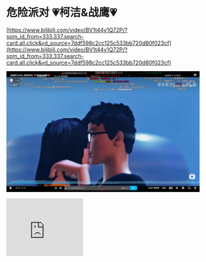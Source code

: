 # 危险派对 💗柯洁&战鹰💗

[https://www.bilibili.com/video/BV1t44y1Q72P/?spm_id_from=333.337.search-card.all.click&vd_source=7ddf598c2cc125c533bb720d80f023cf](https://www.bilibili.com/video/BV1t44y1Q72P/?spm_id_from=333.337.search-card.all.click&vd_source=7ddf598c2cc125c533bb720d80f023cf)

![危险派对](./危险排队.jpeg "危险派对")

<iframe src="https://www.bilibili.com/video/BV1t44y1Q72P/?spm_id_from=333.337.search-card.all.click&vd_source=7ddf598c2cc125c533bb720d80f023cf" scrolling="no" border="0" frameborder="no" framespacing="0" allowfullscreen="true" align="middle" width="200"></iframe>

